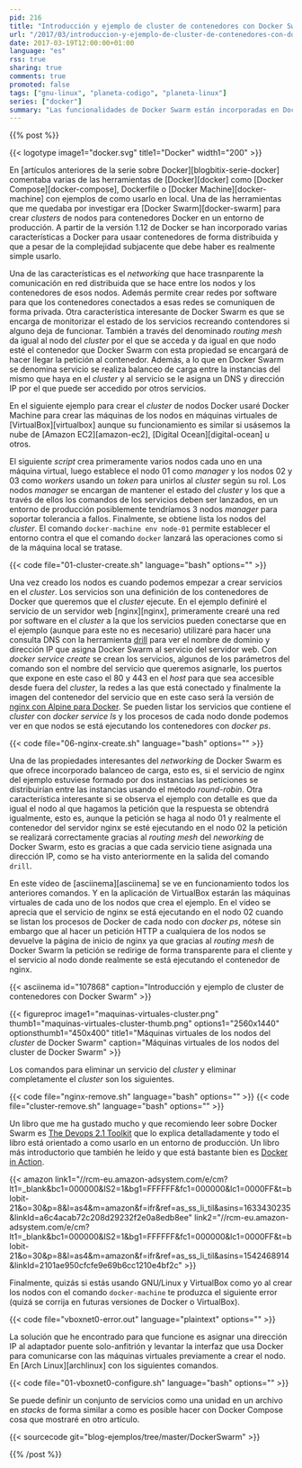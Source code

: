 ```yaml
---
pid: 216
title: "Introducción y ejemplo de cluster de contenedores con Docker Swarm"
url: "/2017/03/introduccion-y-ejemplo-de-cluster-de-contenedores-con-docker-swarm/"
date: 2017-03-19T12:00:00+01:00
language: "es"
rss: true
sharing: true
comments: true
promoted: false
tags: ["gnu-linux", "planeta-codigo", "planeta-linux"]
series: ["docker"]
summary: "Las funcionalidades de Docker Swarm están incorporadas en Docker para gestionar _clusters_ de nodos con contenedores de los servicios que deseemos. En artículo comentaré algunas de las propiedades de _networkning_ distribuido incorporado en Docker, como crear un _cluster_ de nodos Docker usando VirtualBox con máquinas virtuales para simular múltiples máquinas junto con como lanzar un servicio en el _cluster_ que en este caso consistirá en un servidor web nginx."
---
```


{{% post %}}

{{< logotype image1="docker.svg" title1="Docker" width1="200" >}}

En [artículos anteriores de la serie sobre Docker][blogbitix-serie-docker] comentaba varias de las herramientas de [Docker][docker] como [Docker Compose][docker-compose], Dockerfile o [Docker Machine][docker-machine] con ejemplos de como usarlo en local. Una de las herramientas que me quedaba por investigar era [Docker Swarm][docker-swarm] para crear _clusters_ de nodos para contenedores Docker en un entorno de producción. A partir de la versión 1.12 de Docker se han incorporado varias características a Docker para usaar contenedores de forma distribuida y que a pesar de la complejidad subjacente que debe haber es realmente simple usarlo.

Una de las características es el _networking_ que hace trasnparente la comunicación en red distribuida que se hace entre los nodos y los contenedores de esos nodos. Además permite crear redes por software para que los contenedores conectados a esas redes se comuniquen de forma privada. Otra característica interesante de Docker Swarm es que se encarga de monitorizar el estado de los servicios recreando contendores si alguno deja de funcionar. También a través del denominado _routing mesh_ da igual al nodo del _cluster_ por el que se acceda y da igual en que nodo esté el contenedor que Docker Swarm con esta propiedad se encargará de hacer llegar la petición al contenedor. Además, a lo que en Docker Swarm se denomina servicio se realiza balanceo de carga entre la instancias del mismo que haya en el _cluster_ y al servicio se le asigna un DNS y dirección IP por el que puede ser accedido por otros servicios.

En el siguiente ejemplo para crear el _cluster_ de nodos Docker usaré Docker Machine para crear las máquinas de los nodos en máquinas virtuales de [VirtualBox][virtualbox] aunque su funcionamiento es similar si usásemos la nube de [Amazon EC2][amazon-ec2], [Digital Ocean][digital-ocean] u otros.

El siguiente _script_ crea primeramente varios nodos cada uno en una máquina virtual, luego establece el nodo 01 como _manager_ y los nodos 02 y 03 como _workers_ usando un _token_ para unirlos al _cluster_ según su rol. Los nodos _manager_ se encargan de mantener el estado del _cluster_ y los que a través de ellos los comandos de los servicios deben ser lanzados, en un entorno de producción posiblemente tendríamos 3 nodos _manager_ para soportar tolerancia a fallos. Finalmente, se obtiene lista los nodos del _cluster_. El comando <code>docker-machine env node-01</code> permite establecer el entorno contra el que el comando <code>docker</code> lanzará las operaciones como si de la máquina local se tratase.

{{< code file="01-cluster-create.sh" language="bash" options="" >}}

Una vez creado los nodos es cuando podemos empezar a crear servicios en el _cluster_. Los servicios son una definición de los contenedores de Docker que queremos que el _cluster_ ejecute. En el ejemplo definiré el servicio de un servidor web [nginx][nginx], primeramente crearé una red por software en el _cluster_ a la que los servicios pueden conectarse que en el ejemplo (aunque para este no es necesario) utilizaré para hacer una consulta DNS con la herramienta [drill](https://linux.die.net/man/1/drill) para ver el nombre de dominio y dirección IP que asigna Docker Swarm al servicio del servidor web. Con _docker service create_ se crean los servicios, algunos de los parámetros del comando son el nombre del servicio que queremos asignarle, los puertos que expone en este caso el 80 y 443 en el _host_ para que sea accesible desde fuera del _cluster_, la redes a las que está conectado y finalmente la imagen del contenedor del servicio que en este caso será la versión de [nginx con Alpine para Docker](https://hub.docker.com/_/nginx/). Se pueden listar los servicios que contiene el _cluster_ con _docker service ls_ y los procesos de cada nodo donde podemos ver en que nodos se está ejecutando los contenedores con _docker ps_.

{{< code file="06-nginx-create.sh" language="bash" options="" >}}

Una de las propiedades interesantes del _networking_ de Docker Swarm es que ofrece incorporado balanceo de carga, esto es, si el servicio de nginx del ejemplo estuviese formado por dos instancias las peticiones se distribuirían entre las instancias usando el método _round-robin_. Otra característica interesante si se observa el ejemplo con detalle es que da igual el nodo al que hagamos la petición que la respuesta se obtendrá igualmente, esto es, aunque la petición se haga al nodo 01 y realmente el contenedor del servidor nginx se esté ejecutando en el nodo 02 la petición se realizará correctamente gracias al _routing mesh_ del _neworking_ de Docker Swarm, esto es gracias a que cada servicio tiene asignada una dirección IP, como se ha visto anteriormente en la salida del comando <code>drill</code>.

En este vídeo de [asciinema][asciinema] se ve en funcionamiento todos los anteriores comandos. Y en la aplicación de VirtualBox estarán las máquinas virtuales de cada uno de los nodos que crea el ejemplo. En el vídeo se aprecia que el servicio de nginx se está ejecutando en el nodo 02 cuando se listan los procesos de Docker de cada nodo con _docker ps_, nótese sin embargo que al hacer un petición HTTP a cualquiera de los nodos se devuelve la página de inicio de nginx ya que gracias al _routing mesh_ de Docker Swarm la petición se redirige de forma transparente para el cliente y el servicio al nodo donde realmente se está ejecutando el contenedor de nginx.

{{< asciinema id="107868"    caption="Introducción y ejemplo de cluster de contenedores con Docker Swarm" >}}

{{< figureproc
    image1="maquinas-virtuales-cluster.png" thumb1="maquinas-virtuales-cluster-thumb.png" options1="2560x1440" optionsthumb1="450x400" title1="Máquinas virtuales de los nodos del _cluster_ de Docker Swarm"
    caption="Máquinas virtuales de los nodos del cluster de Docker Swarm" >}}

Los comandos para eliminar un servicio del _cluster_ y eliminar completamente el _cluster_ son los siguientes.

{{< code file="nginx-remove.sh" language="bash" options="" >}}
{{< code file="cluster-remove.sh" language="bash" options="" >}}

Un libro que me ha gustado mucho y que recomiendo leer sobre Docker Swarm es [The Devops 2.1 Toolkit](https://amzn.to/2mIirti) que lo explica detalladamente y todo el libro está orientado a como usarlo en un entorno de producción. Un libro más introductorio que también he leído y que está bastante bien es [Docker in Action](https://amzn.to/2mF3Xtj).

{{< amazon
    link1="//rcm-eu.amazon-adsystem.com/e/cm?lt1=_blank&bc1=000000&IS2=1&bg1=FFFFFF&fc1=000000&lc1=0000FF&t=blobit-21&o=30&p=8&l=as4&m=amazon&f=ifr&ref=as_ss_li_til&asins=1633430235&linkId=a6c4acab72c208d29232f2e0a8edb8ee"
    link2="//rcm-eu.amazon-adsystem.com/e/cm?lt1=_blank&bc1=000000&IS2=1&bg1=FFFFFF&fc1=000000&lc1=0000FF&t=blobit-21&o=30&p=8&l=as4&m=amazon&f=ifr&ref=as_ss_li_til&asins=1542468914&linkId=2101ae950cfcfe9e69b6cc1210e4bf2c" >}}

Finalmente, quizás si estás usando GNU/Linux y VirtualBox como yo al crear los nodos con el comando <code>docker-machine</code> te produzca el siguiente error (quizá se corrija en futuras versiones de Docker o VirtualBox).

{{< code file="vboxnet0-error.out" language="plaintext" options="" >}}

La solución que he encontrado para que funcione es asignar una dirección IP al adaptador puente solo-anfitrión y levantar la interfaz que usa Docker para comunicarse con las máquinas virtuales previamente a crear el nodo. En [Arch Linux][archlinux] con los siguientes comandos.

{{< code file="01-vboxnet0-configure.sh" language="bash" options="" >}}

Se puede definir un conjunto de servicios como una unidad en un archivo en _stacks_ de forma similar a como es posible hacer con Docker Compose cosa que mostraré en otro artículo.

{{< sourcecode git="blog-ejemplos/tree/master/DockerSwarm" >}}

{{% /post %}}
